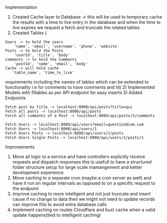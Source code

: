 Implementation
1) Created Cache layer to Database -> this will be used to temporary cache the results with a time to live entry in the database and when the time to live expires we request a fetch and truncate the related tables
2) Created Tables (
```
Users -> to hold the users
    'name', 'email', 'username', 'phone', 'website'
Posts -> to hold the Posts 
    'userId', 'title', 'body'
Comments -> to hold the Comments
    'postId', 'name', 'email', 'body'
Cache -> will hold cache 
   'table_name', 'time_to_live' 
```
requirements including the names of tables which can be extended to functionality i.e for comments to have comments and Id)
2) Implemented Models with fillables as per API endpoint for easy inserts
3) Added Endpoints


```
Fetch post by title -> localhost:8000/api/posts?title=qui
Fetch all posts -> localhost:8000/api/posts
Fetch all comments of a Post -> localhost:8000/api/posts/1/comments
```

```
Fetch Users -> localhost:8000/api/users?email=question@com.com
Fetch Users -> localhost:8000/api/users/1
Fetch Users Posts -> localhost:8000/api/users/1/posts
Fetch Users Single Posts -> localhost:8000/api/users/1/posts/1
```

Improvements
1) Move all logic to a service and have controllers explicitly receive requests and dispatch responses this is usefull to have a structured folder structure setup for large scale mamangement and better development experience
2) Move caching to a separate cron  (maybe a cron server as well) and have it run on regular intervals as opposed to on a specific request to the endpoint
3) Improve caching to more intelligent and not just truncate and insert cause if no change to data then we might not need to update records can improve this to avoid extra database calls
4) Implement caching on routes Cloudflare and bust cache when a valid update happens(tied to intelligent caching)


